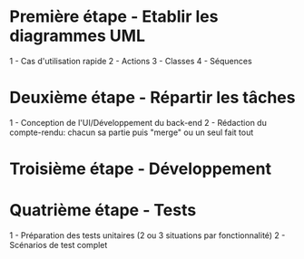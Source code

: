 # Première étape - Etablir les diagrammes UML
   1 - Cas d'utilisation rapide
   2 - Actions
   3 - Classes
   4 - Séquences

# Deuxième étape - Répartir les tâches
   1 - Conception de l'UI/Développement du back-end
   2 - Rédaction du compte-rendu: chacun sa partie puis "merge" ou un seul fait tout
   
# Troisième étape - Développement
# Quatrième étape - Tests
   1 - Préparation des tests unitaires (2 ou 3 situations par fonctionnalité)
   2 - Scénarios de test complet
